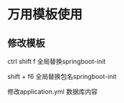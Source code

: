 # 万用模板使用

##  修改模板

ctrl shift f 全局替换springboot-init

shift + f6 全局替换包名springboot-init

修改application.yml  数据库内容

